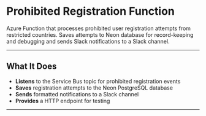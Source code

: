 # Prohibited Registration Function

Azure Function that processes prohibited user registration attempts from restricted countries. Saves attempts to Neon database for record-keeping and debugging and sends Slack notifications to a Slack channel.

---

## What It Does

- **Listens** to the Service Bus topic for prohibited registration events
- **Saves** registration attempts to the Neon PostgreSQL database  
- **Sends** formatted notifications to a Slack channel
- **Provides** a HTTP endpoint for testing

---
